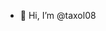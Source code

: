 - 👋 Hi, I’m @taxol08
<!---
taxol08/taxol08 is a ✨ special ✨ repository because its `README.md` (this file) appears on your GitHub profile.
You can click the Preview link to take a look at your changes.
--->
